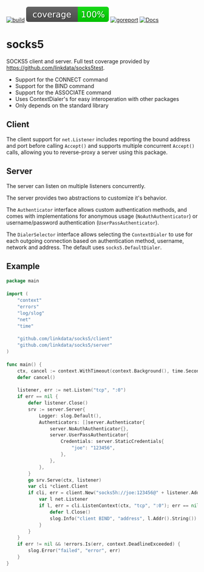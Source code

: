 [![build](https://github.com/linkdata/socks5/actions/workflows/build.yml/badge.svg)](https://github.com/linkdata/socks5/actions/workflows/build.yml)
[![coverage](https://github.com/linkdata/socks5/blob/coverage/main/badge.svg)](https://htmlpreview.github.io/?https://github.com/linkdata/socks5/blob/coverage/main/report.html)
[![goreport](https://goreportcard.com/badge/github.com/linkdata/socks5)](https://goreportcard.com/report/github.com/linkdata/socks5)
[![Docs](https://godoc.org/github.com/linkdata/socks5?status.svg)](https://godoc.org/github.com/linkdata/socks5)

# socks5

SOCKS5 client and server. Full test coverage provided by https://github.com/linkdata/socks5test.

- Support for the CONNECT command
- Support for the BIND command
- Support for the ASSOCIATE command
- Uses ContextDialer's for easy interoperation with other packages
- Only depends on the standard library

## Client

The client support for `net.Listener` includes reporting the bound address and port before calling `Accept()` and
supports multiple concurrent `Accept()` calls, allowing you to reverse-proxy a server using this package.

## Server

The server can listen on multiple listeners concurrently.

The server provides two abstractions to customize it's behavior.

The `Authenticator` interface allows custom authentication methods, and comes with implementations for
anonymous usage (`NoAuthAuthenticator`) or username/password authentication (`UserPassAuthenticator`).

The `DialerSelector` interface allows selecting the `ContextDialer` to use for each outgoing connection
based on authentication method, username, network and address. The default uses `socks5.DefaultDialer`.

## Example

```go
package main

import (
	"context"
	"errors"
	"log/slog"
	"net"
	"time"

	"github.com/linkdata/socks5/client"
	"github.com/linkdata/socks5/server"
)

func main() {
	ctx, cancel := context.WithTimeout(context.Background(), time.Second/10)
	defer cancel()

	listener, err := net.Listen("tcp", ":0")
	if err == nil {
		defer listener.Close()
		srv := server.Server{
			Logger: slog.Default(),
			Authenticators: []server.Authenticator{
				server.NoAuthAuthenticator{},
				server.UserPassAuthenticator{
					Credentials: server.StaticCredentials{
						"joe": "123456",
					},
				},
			},
		}
		go srv.Serve(ctx, listener)
		var cli *client.Client
		if cli, err = client.New("socks5h://joe:123456@" + listener.Addr().String()); err == nil {
			var l net.Listener
			if l, err = cli.ListenContext(ctx, "tcp", ":0"); err == nil {
				defer l.Close()
				slog.Info("client BIND", "address", l.Addr().String())
			}
		}
	}
	if err != nil && !errors.Is(err, context.DeadlineExceeded) {
		slog.Error("failed", "error", err)
	}
}
```
